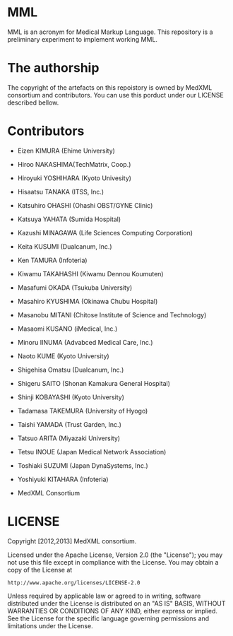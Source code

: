 MML
===

MML is an acronym for Medical Markup Language.
This repository is a preliminary experiment to
implement working MML.

The authorship
===

The copyright of the artefacts on this repoistory
is owned by MedXML consortium and contributors.
You can use this porduct under our LICENSE described
bellow.

Contributors
===

* Eizen KIMURA (Ehime University)
* Hiroo NAKASHIMA(TechMatrix, Coop.)
* Hiroyuki YOSHIHARA (Kyoto Univesity)
* Hisaatsu TANAKA (ITSS, Inc.)
* Katsuhiro OHASHI (Ohashi OBST/GYNE Clinic)
* Katsuya YAHATA (Sumida Hospital)
* Kazushi MINAGAWA (Life Sciences Computing Corporation) 
* Keita KUSUMI (Dualcanum, Inc.)
* Ken TAMURA (Infoteria)
* Kiwamu TAKAHASHI (Kiwamu Dennou Koumuten)
* Masafumi OKADA (Tsukuba University)
* Masahiro KYUSHIMA (Okinawa Chubu Hospital)
* Masanobu MITANI (Chitose Institute of Science and Technology)
* Masaomi KUSANO (iMedical, Inc.)
* Minoru IINUMA (Advabced Medical Care, Inc.)
* Naoto KUME (Kyoto University)
* Shigehisa Omatsu (Dualcanum, Inc.)
* Shigeru SAITO (Shonan Kamakura General Hospital)
* Shinji KOBAYASHI (Kyoto University)
* Tadamasa TAKEMURA (University of Hyogo)
* Taishi YAMADA (Trust Garden, Inc.)
* Tatsuo ARITA (Miyazaki University)
* Tetsu INOUE (Japan Medical Network Association)
* Toshiaki SUZUMI (Japan DynaSystems, Inc.)
* Yoshiyuki KITAHARA (Infoteria)

* MedXML Consortium

LICENSE
===

Copyright [2012,2013] MedXML consortium.

Licensed under the Apache License, Version 2.0 (the "License");
you may not use this file except in compliance with the License.
You may obtain a copy of the License at

    http://www.apache.org/licenses/LICENSE-2.0

Unless required by applicable law or agreed to in writing, software
distributed under the License is distributed on an "AS IS" BASIS,
WITHOUT WARRANTIES OR CONDITIONS OF ANY KIND, either express or implied.
See the License for the specific language governing permissions and
limitations under the License.
